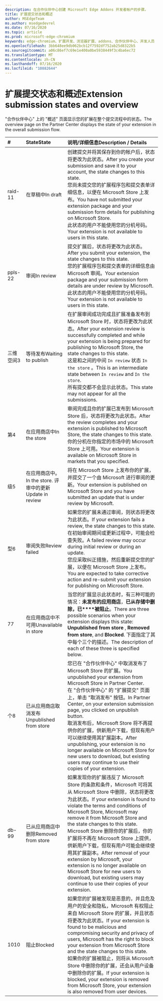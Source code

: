 ```yaml
---
description: 在合作伙伴中心创建 Microsoft Edge Addons 开发者帐户的步骤。
title: 扩展提交状态和概述
author: MSEdgeTeam
ms.author: msedgedevrel
ms.date: 07/16/2020
ms.topic: article
ms.prod: microsoft-edge-chromium
keywords: edge-chromium、扩展开发、浏览器扩展、addons、合作伙伴中心、开发人员
ms.openlocfilehash: 3bb648ee9db062bcb12f7592df752ab25d8322b5
ms.sourcegitcommit: a06c86ef7c69e1e400a0be5938449f3c4ba6ec72
ms.translationtype: MT
ms.contentlocale: zh-CN
ms.lasthandoff: 07/16/2020
ms.locfileid: "10882644"
---
```

# <span data-ttu-id="bd917-104">扩展提交状态和概述</span><span class="sxs-lookup"><span data-stu-id="bd917-104">Extension submission states and overview</span></span>  

<span data-ttu-id="bd917-105">"合作伙伴中心" 上的 "概述" 页面显示您的扩展在整个提交流程中的状态。</span><span class="sxs-lookup"><span data-stu-id="bd917-105">The overview page on the Partner Center displays the state of your extension in the overall submission flow.</span></span>  

| # |  <span data-ttu-id="bd917-106">State</span><span class="sxs-lookup"><span data-stu-id="bd917-106">State</span></span> |  <span data-ttu-id="bd917-107">说明/详细信息</span><span class="sxs-lookup"><span data-stu-id="bd917-107">Description / Details</span></span> |  
|:--- |:--- |:--- |  
| <span data-ttu-id="bd917-108">raid-1</span><span class="sxs-lookup"><span data-stu-id="bd917-108">1</span></span> |  <span data-ttu-id="bd917-109">在草稿中</span><span class="sxs-lookup"><span data-stu-id="bd917-109">In draft</span></span> |  <span data-ttu-id="bd917-110">创建提交并将其保存到你的帐户后，状态将更改为此状态。</span><span class="sxs-lookup"><span data-stu-id="bd917-110">After you create your submission and save it to your account, the state changes to this state.</span></span>  <br />  <span data-ttu-id="bd917-111">您尚未提交您的扩展程序包和提交表单详细信息，以便在 Microsoft Store 上发布。</span><span class="sxs-lookup"><span data-stu-id="bd917-111">You have not submitted your extension package and your submission form details for publishing on Microsoft Store.</span></span>  <br />  <span data-ttu-id="bd917-112">此状态的用户不能使用您的分机号码。</span><span class="sxs-lookup"><span data-stu-id="bd917-112">Your extension is not available to users in this state.</span></span>  |  
| <span data-ttu-id="bd917-113">ppls-2</span><span class="sxs-lookup"><span data-stu-id="bd917-113">2</span></span>|  <span data-ttu-id="bd917-114">审阅</span><span class="sxs-lookup"><span data-stu-id="bd917-114">In review</span></span> |  <span data-ttu-id="bd917-115">提交扩展后，状态将更改为此状态。</span><span class="sxs-lookup"><span data-stu-id="bd917-115">After you submit your extension, the state changes to this state.</span></span>  <br />  <span data-ttu-id="bd917-116">您的扩展程序包和提交表单的详细信息由 Microsoft 审阅。</span><span class="sxs-lookup"><span data-stu-id="bd917-116">Your extension package and your submission form details are under review by Microsoft.</span></span>  <br />  <span data-ttu-id="bd917-117">此状态的用户不能使用您的分机号码。</span><span class="sxs-lookup"><span data-stu-id="bd917-117">Your extension is not available to users in this state.</span></span>  |  
| <span data-ttu-id="bd917-118">三维空间</span><span class="sxs-lookup"><span data-stu-id="bd917-118">3</span></span>|  <span data-ttu-id="bd917-119">等待发布</span><span class="sxs-lookup"><span data-stu-id="bd917-119">Waiting to publish</span></span> |  <span data-ttu-id="bd917-120">在扩展审阅成功完成且扩展准备发布到 Microsoft Store 时，状态将更改为此状态。</span><span class="sxs-lookup"><span data-stu-id="bd917-120">After your extension review is successfully completed and while your extension is being prepared for publishing to Microsoft Store, the state changes to this state.</span></span>  <br />  <span data-ttu-id="bd917-121">这是和之间的中间 `In review` 状态 `In the store` 。</span><span class="sxs-lookup"><span data-stu-id="bd917-121">This is an intermediate state between `In review` and `In the store`.</span></span>  <br />  <span data-ttu-id="bd917-122">所有提交都不会显示此状态。</span><span class="sxs-lookup"><span data-stu-id="bd917-122">This state may not appear for all the submissions.</span></span>  |  
| <span data-ttu-id="bd917-123">第</span><span class="sxs-lookup"><span data-stu-id="bd917-123">4</span></span>|  <span data-ttu-id="bd917-124">在应用商店中</span><span class="sxs-lookup"><span data-stu-id="bd917-124">In the store</span></span> |  <span data-ttu-id="bd917-125">审阅完成且你的扩展已发布到 Microsoft Store 后，状态将更改为此状态。</span><span class="sxs-lookup"><span data-stu-id="bd917-125">After the review completes and your extension is published to Microsoft Store, the state changes to this state.</span></span>  <br />  <span data-ttu-id="bd917-126">你的分机在你指定的市场中的 Microsoft Store 上可用。</span><span class="sxs-lookup"><span data-stu-id="bd917-126">Your extension is available on Microsoft Store in markets that you specified.</span></span>  |  
| <span data-ttu-id="bd917-127">级</span><span class="sxs-lookup"><span data-stu-id="bd917-127">5</span></span> |  <span data-ttu-id="bd917-128">在应用商店中。</span><span class="sxs-lookup"><span data-stu-id="bd917-128">In the store.</span></span>  <span data-ttu-id="bd917-129">评审中的更新</span><span class="sxs-lookup"><span data-stu-id="bd917-129">Update in review</span></span> |  <span data-ttu-id="bd917-130">将在 Microsoft Store 上发布你的扩展，并提交了一个由 Microsoft 进行审阅的更新。</span><span class="sxs-lookup"><span data-stu-id="bd917-130">Your extension is published on Microsoft Store and you have submitted an update that is under review by Microsoft.</span></span>  |  
| <span data-ttu-id="bd917-131">型</span><span class="sxs-lookup"><span data-stu-id="bd917-131">6</span></span> |  <span data-ttu-id="bd917-132">审阅失败</span><span class="sxs-lookup"><span data-stu-id="bd917-132">Review failed</span></span> |  <span data-ttu-id="bd917-133">如果您的扩展未通过审阅，则状态将更改为此状态。</span><span class="sxs-lookup"><span data-stu-id="bd917-133">If your extension fails a review, the state changes to this state.</span></span>  <br />  <span data-ttu-id="bd917-134">在初始审阅期间或更新过程中，可能会检查失败。</span><span class="sxs-lookup"><span data-stu-id="bd917-134">A failed review may occur during initial review or during an update.</span></span>  <br />  <span data-ttu-id="bd917-135">您应采取纠正措施，然后重新提交您的扩展，以便在 Microsoft Store 上发布。</span><span class="sxs-lookup"><span data-stu-id="bd917-135">You are expected to take corrective action and re-submit your extension for publishing on Microsoft Store.</span></span>  |  
| <span data-ttu-id="bd917-136">7</span><span class="sxs-lookup"><span data-stu-id="bd917-136">7</span></span> |  <span data-ttu-id="bd917-137">在应用商店中不可用</span><span class="sxs-lookup"><span data-stu-id="bd917-137">Unavailable in store</span></span> |  <span data-ttu-id="bd917-138">当您的扩展显示此状态时，有三种可能的情况：**未发布的应用商店**，**已从存储中删除，已\*\*\*\*被阻止**。</span><span class="sxs-lookup"><span data-stu-id="bd917-138">There are three possible scenarios when your extension displays this state:  **Unpublished from store** , **Removed from store**, and **Blocked**.</span></span>  <span data-ttu-id="bd917-139">下面指定了其中每个三个的描述。</span><span class="sxs-lookup"><span data-stu-id="bd917-139">The description of each of these three is specified below.</span></span>  |  
| <span data-ttu-id="bd917-140">个</span><span class="sxs-lookup"><span data-stu-id="bd917-140">8</span></span> |  <span data-ttu-id="bd917-141">已从应用商店取消发布</span><span class="sxs-lookup"><span data-stu-id="bd917-141">Unpublished from store</span></span> |  <span data-ttu-id="bd917-142">您已在 "合作伙伴中心" 中取消发布了 Microsoft Store 的扩展。</span><span class="sxs-lookup"><span data-stu-id="bd917-142">You unpublished your extension from Microsoft Store in Partner Center.</span></span>  <br />  <span data-ttu-id="bd917-143">在 "合作伙伴中心" 的 "扩展提交" 页面上，单击 "取消发布" 按钮。</span><span class="sxs-lookup"><span data-stu-id="bd917-143">In Partner Center, on your extension submission page, you clicked on unpublish button.</span></span>  <br />  <span data-ttu-id="bd917-144">取消发布后，Microsoft Store 将不再提供你的扩展，供新用户下载，但现有用户可以继续使用其扩展副本。</span><span class="sxs-lookup"><span data-stu-id="bd917-144">After unpublishing, your extension is no longer available on Microsoft Store for new users to download, but existing users may continue to use their copies of your extension.</span></span>  |  
| <span data-ttu-id="bd917-145">db-9</span><span class="sxs-lookup"><span data-stu-id="bd917-145">9</span></span> |  <span data-ttu-id="bd917-146">已从应用商店中删除</span><span class="sxs-lookup"><span data-stu-id="bd917-146">Removed from store</span></span> |  <span data-ttu-id="bd917-147">如果发现你的扩展违反了 Microsoft Store 的条款和条件，Microsoft 可将其从 Microsoft Store 中删除，状态将更改为此状态。</span><span class="sxs-lookup"><span data-stu-id="bd917-147">If your extension is found to violate the terms and conditions of Microsoft Store, Microsoft may remove it from Microsoft Store and the state changes to this state.</span></span>  <br />  <span data-ttu-id="bd917-148">Microsoft Store 删除你的扩展后，你的扩展将不再在 Microsoft Store 上提供，供新用户下载，但现有用户可能会继续使用其扩展副本。</span><span class="sxs-lookup"><span data-stu-id="bd917-148">After removal of your extension by Microsoft, your extension is no longer available on Microsoft Store for new users to download, but existing users may continue to use their copies of your extension.</span></span>  |  
| <span data-ttu-id="bd917-149">10</span><span class="sxs-lookup"><span data-stu-id="bd917-149">10</span></span> |  <span data-ttu-id="bd917-150">阻止</span><span class="sxs-lookup"><span data-stu-id="bd917-150">Blocked</span></span> |  <span data-ttu-id="bd917-151">如果您的扩展被发现是恶意的，并且危及用户的安全和隐私，Microsoft 有权阻止来自 Microsoft Store 的扩展，并且状态将更改为此状态。</span><span class="sxs-lookup"><span data-stu-id="bd917-151">If your extension is found to be malicious and compromising security and privacy of users, Microsoft has the right to block your extension from Microsoft Store and the state changes to this state.</span></span>  <br />  <span data-ttu-id="bd917-152">如果你的扩展被阻止，则将从 Microsoft Store 中删除你的扩展，还会从用户设备中删除你的扩展。</span><span class="sxs-lookup"><span data-stu-id="bd917-152">If your extension is blocked, your extension is removed from Microsoft Store, your extension is also removed from user devices.</span></span>  |  
